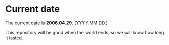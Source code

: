 # Current date

The current date is **2006.04.29.** (YYYY.MM.DD.)

This repository will be good when the world ends, so we will know how long it lasted.
